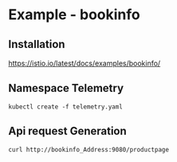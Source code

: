 # Example - bookinfo

## Installation

https://istio.io/latest/docs/examples/bookinfo/

## Namespace Telemetry

```kubectl create -f telemetry.yaml```

## Api request Generation

```curl http://bookinfo_Address:9080/productpage```
